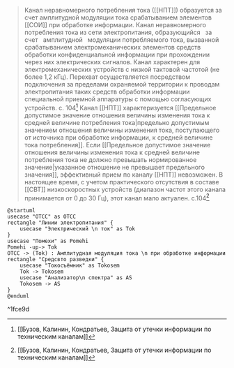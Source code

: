 
>Канал неравномерного потребления тока ([[НПТ]]) образуется за счет амплитудной модуляции тока срабатыванием элементов [[СОИ]] при обработке информации.
Канал неравномерного потребления тока из сети электропитания, образующийся   за счет   амплитудной   модуляции потребляемого тока, вызванной срабатыванием электромеханических элементов средств обработки конфиденциальной информации при прохождении через них электрических сигналов. Канал характерен для электромеханических устройств с низкой тактовой частотой (не более 1,2 кГц). Перехват осуществляется посредством подключения за пределами охраняемой территории к проводам электропитания таких средств обработки информации специальной приемной аппаратуры с помощью согласующих устройств.
>с. 104[^2]
>Канал [[НПТ]] характеризуется [[Предельное допустимое значение отношения величины изменения тока к средней величине потребления тока|предельно допустимым значением отношения величины изменения тока, поступающего от источника при обработке информации, к средней величине тока потребления]]. Если [[Предельное допустимое значение отношения величины изменения тока к средней величине потребления тока не должно превышать нормированное значение|указанное отношение не превышает предельного значения]], эффективный прием по каналу [[НПТ]] невозможен. В настоящее время, с учетом практического отсутствия в составе [[СВТ]] низкоскоростных устройств (диапазон частот этого канала принимается от 0 до 30 Гц), этот канал мало актуален.
>c.104[^2]

[^2]:[[Бузов, Калинин, Кондратьев, Защита от утечки информации по техническим каналам]]

```plantuml
@startuml
usecase "ОТСС" as OTCC
rectangle "Линии электропитания" {
	usecase "Электрический \n ток" as Tok
}
usecase "Помехи" as Pomehi
Pomehi -up-> Tok
OTCC -> (Tok) : Амплитудная модуляция тока \n при обработке информации
rectangle "Средсвто разведки" {
	usecase "Токосъёмник" as Tokosem
	Tok -> Tokosem
	usecase "Анализатор\n спектра" as AS
	Tokosem -> AS
}
@enduml
```

^1fce9d

